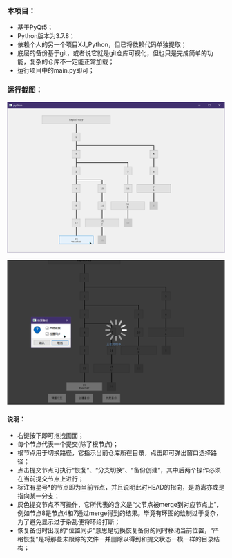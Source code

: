 

### 本项目：
- 基于PyQt5；
- Python版本为3.7.8；
- 依赖个人的另一个项目XJ_Python，但已将依赖代码单独提取；
- 底层的备份基于git，或者说它就是git仓库可视化，但也只是完成简单的功能，复杂的仓库不一定能正常加载；
- 运行项目中的main.py即可；



### 运行截图：
![运行截图-1](./运行截图-1.png)

![运行截图-2](./运行截图-2.png)

#### 说明：
- 右键按下即可拖拽画面；
- 每个节点代表一个提交(除了根节点)；
- 根节点用于切换路径，它指示当前仓库所在目录，点击即可弹出窗口选择路径；
- 点击提交节点可执行“恢复”、“分支切换”、“备份创建”，其中后两个操作必须在当前提交节点上进行；
- 标注有星号*的节点即为当前节点，并且说明此时HEAD的指向，是游离亦或是指向某一分支；
- 灰色提交节点不可操作，它所代表的含义是“父节点被merge到对应节点上”，例如节点8是节点4和7通过merge得到的结果。毕竟有环图的绘制过于复杂，为了避免显示过于杂乱便将环给打断；
- 恢复备份时出现的“位置同步”意思是切换恢复备份的同时移动当前位置，“严格恢复”是将那些未跟踪的文件一并删除以得到和提交状态一模一样的目录结构；

